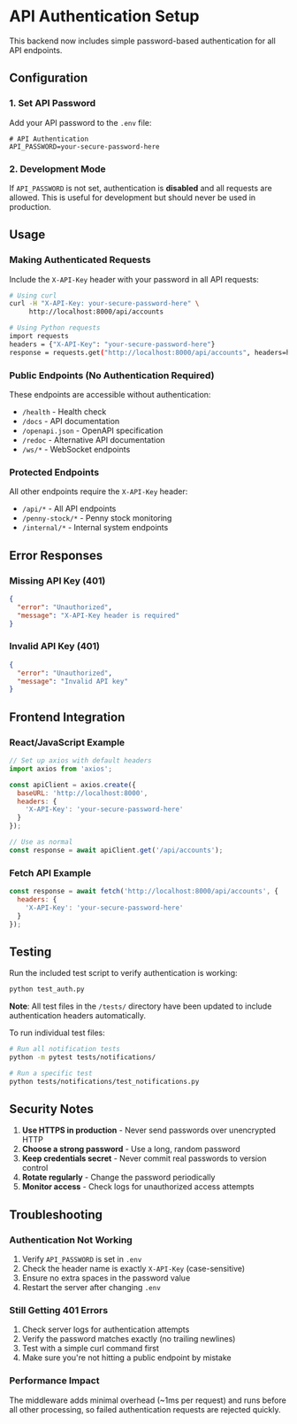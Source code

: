 # API Authentication Setup

This backend now includes simple password-based authentication for all API endpoints.

## Configuration

### 1. Set API Password
Add your API password to the `.env` file:

```env
# API Authentication
API_PASSWORD=your-secure-password-here
```

### 2. Development Mode
If `API_PASSWORD` is not set, authentication is **disabled** and all requests are allowed. This is useful for development but should never be used in production.

## Usage

### Making Authenticated Requests
Include the `X-API-Key` header with your password in all API requests:

```bash
# Using curl
curl -H "X-API-Key: your-secure-password-here" \
     http://localhost:8000/api/accounts

# Using Python requests
import requests
headers = {"X-API-Key": "your-secure-password-here"}
response = requests.get("http://localhost:8000/api/accounts", headers=headers)
```

### Public Endpoints (No Authentication Required)
These endpoints are accessible without authentication:
- `/health` - Health check
- `/docs` - API documentation
- `/openapi.json` - OpenAPI specification
- `/redoc` - Alternative API documentation
- `/ws/*` - WebSocket endpoints

### Protected Endpoints
All other endpoints require the `X-API-Key` header:
- `/api/*` - All API endpoints
- `/penny-stock/*` - Penny stock monitoring
- `/internal/*` - Internal system endpoints

## Error Responses

### Missing API Key (401)
```json
{
  "error": "Unauthorized",
  "message": "X-API-Key header is required"
}
```

### Invalid API Key (401)
```json
{
  "error": "Unauthorized", 
  "message": "Invalid API key"
}
```

## Frontend Integration

### React/JavaScript Example
```javascript
// Set up axios with default headers
import axios from 'axios';

const apiClient = axios.create({
  baseURL: 'http://localhost:8000',
  headers: {
    'X-API-Key': 'your-secure-password-here'
  }
});

// Use as normal
const response = await apiClient.get('/api/accounts');
```

### Fetch API Example
```javascript
const response = await fetch('http://localhost:8000/api/accounts', {
  headers: {
    'X-API-Key': 'your-secure-password-here'
  }
});
```

## Testing

Run the included test script to verify authentication is working:

```bash
python test_auth.py
```

**Note**: All test files in the `/tests/` directory have been updated to include authentication headers automatically.

To run individual test files:
```bash
# Run all notification tests
python -m pytest tests/notifications/

# Run a specific test
python tests/notifications/test_notifications.py
```

## Security Notes

1. **Use HTTPS in production** - Never send passwords over unencrypted HTTP
2. **Choose a strong password** - Use a long, random password
3. **Keep credentials secret** - Never commit real passwords to version control
4. **Rotate regularly** - Change the password periodically
5. **Monitor access** - Check logs for unauthorized access attempts

## Troubleshooting

### Authentication Not Working
1. Verify `API_PASSWORD` is set in `.env`
2. Check the header name is exactly `X-API-Key` (case-sensitive)
3. Ensure no extra spaces in the password value
4. Restart the server after changing `.env`

### Still Getting 401 Errors
1. Check server logs for authentication attempts
2. Verify the password matches exactly (no trailing newlines)
3. Test with a simple curl command first
4. Make sure you're not hitting a public endpoint by mistake

### Performance Impact
The middleware adds minimal overhead (~1ms per request) and runs before all other processing, so failed authentication requests are rejected quickly.